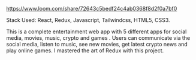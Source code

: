 
https://www.loom.com/share/72643c5bedf24c4ab0368f8d2f0a7bf0


Stack Used: React, Redux, Javascript, Tailwindcss, HTML5, CSS3.

This is a complete entertainment web app with 5 different apps for social media, movies, music, crypto and games . Users can communicate via the social media, listen to music, see new movies, get latest crypto news and play online games. I mastered the art of Redux with this project.
